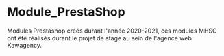 # Module_PrestaShop
Modules Prestashop créés durant l'année 2020-2021, ces modules MHSC ont été réalisés durant le projet de stage au sein de l'agence web Kawagency.
